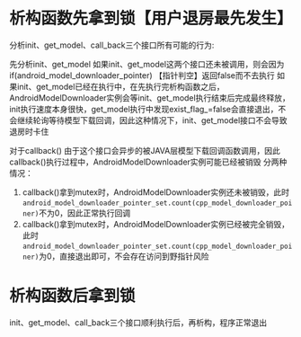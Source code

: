 # 析构函数先拿到锁【用户退房最先发生】
分析init、get_model、call_back三个接口所有可能的行为:

先分析init、get_model
如果init、get_model这两个接口还未被调用，则会因为if(android_model_downloader_pointer) 【指针判空】返回false而不去执行
如果init、get_model已经在执行中，在先执行完析构函数之后，AndroidModelDownloader实例会等init、get_model执行结束后完成最终释放，init执行速度本身很快，get_model执行中发现exist_flag_=false会直接退出，不会继续轮询等待模型下载回调，因此这种情况下，init、get_model接口不会导致退房时卡住

对于callback()
由于这个接口会异步的被JAVA层模型下载回调函数调用，因此callback()执行过程中，AndroidModelDownloader实例可能已经被销毁
分两种情况：
1. callback()拿到mutex时，AndroidModelDownloader实例还未被销毁，此时`android_model_downloader_pointer_set.count(cpp_model_downloader_poiner)`不为0，因此正常执行回调
2. callback()拿到mutex时，AndroidModelDownloader实例已经被完全销毁，此时`android_model_downloader_pointer_set.count(cpp_model_downloader_poiner)`为0，直接退出即可，不会存在访问到野指针风险


# 析构函数后拿到锁
init、get_model、call_back三个接口顺利执行后，再析构，程序正常退出
